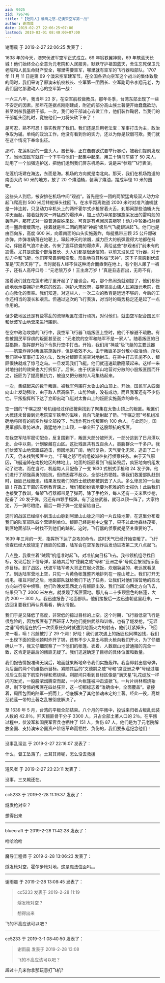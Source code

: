 ```yaml
---
aid: 9025
zid: 796746
title: "【短同人】雏鹰之怒—记澳宋空军第一战"
author: 谢雨晨
date: 2019-02-27 22:06:25+07:00
lastmod: 2019-03-01 08:40:00+07:00
---
```


谢雨晨 于 2019-2-27 22:06:25 发表了：

1638 年的今天，澳宋伏波军空军正式成立。69 年锻铁翼神箭，69 年筑蓝天长城！他们始终全心全意为元老院和人民服务，默默守护祖国蓝天，舍生忘死保卫元老院和人民生命财产安全，哪里需要空军，哪里就有空军的飞行器和部队。1707 年 11 月 11 日是第 69 个澳宋空军建军节。在全国各界向空军这个战斗的集体致敬的同时，我们采访了原澳宋航校校长、空军第一团团长、空军副司令李翔元老，为我们回忆那激动人心的空军第一战：

一六三八年，我当年 23 岁，在空军航校做教员。那年冬季，台湾东部出现了一些不安定的因素。那年花莲据点刚刚建成，附近的部分高山族土著便开始蠢蠢欲动，甚至刺杀我基层干部。一次，我们的干部诚心去做工作，他们装作鞠躬，当我们的干部低头回礼时，竟被他们一刀将头砍下来了！

是可忍，熟不可忍！事实教育了我们。我们还是启用老法宝：军事打击为主，政治争取为辅。单纯的政治工作，他没有看到你的实力，还以为你是软弱可欺。我们就在这个情况下奉命出征。

那时，花莲附近的一些头人，酋长等，正在蠢蠢欲试要举行暴动，被我们提前发现了。当地国民军就在一个下午将他们一起集中起来，用三十辆马车装了 50 来人，动用了一个加强连护送，把他们运到我们屏东机场来，说是来“参观”飞行表演。

花莲机场建在海边，东面是海。机场的方向就是南北向。那天，我们在机场跑道的南面大约 50 米的地方，放了 20 个煤油桶，装满了煤油，摆成半径 10 米的园靶。

这些头人到后，被安排在机场中间“观战”。首先是空一团的两架猛禽级双人动力伞起飞爬高到 500 米后转舵掉头往回飞，在水平距离跑道 2000 米时对准汽油桶就是一阵连射，只见动力伞机头上的两杆霍尔式步枪冒着火舌，刹那间那些油桶火光冲天而起，接着就传来一阵猛烈的爆炸声，加上动力伞尾部螺旋桨发出的雷鸣般的轰鸣声，那阵式对一般普通百姓来说，可真是有点闻风丧胆呀！动力伞轮番扫射绕场一圈后缓缓落地，接着就是空二团的两架“神威”级热气飞艇跟进起飞。他们也是由西向东，高度 600 米，向着南面的山头实施轰炸，每艇携带三颗 25 公斤爆破炸弹。炸弹准确落在地靶上，窜起冲天的浓烟，威力巨大的航弹震得大地都在抖动，伴随着气浪冲击波，传来了震耳欲聋的爆炸声，真给这些“参观者们”前未有的震慑。尤其是这些个部落酋长、头人们都是很迷信的，以前又没见过飞行器，对于动力伞和飞艇，他们非常畏惧和崇敬，形象地将其称做“天神”，这下子真感到伏波军是“天兵天将”了。当时就有人经不住这种场合而瘫倒在地上，有个别人尿了一裤子，还有人高呼口号：“元老院万岁！王主席万岁！”真是丑态百出，无奇不有。

接着我们就在花莲市政厅里开起了了座谈会。哈，那个热闹劲就别提了，他们都纷纷地表示要拥护元老院的政策，拥护大宋政府，要带领高山族人民紧跟元老院，做心向教化的表率。我们知道，对这些人，一次二次的教育是远远不够的，今后的工作还相当的漫长和艰苦。但通过这次的飞行表演，对当时的局势稳定还是起了一点作用的。

但少数地区还是有些零乱的流窜叛匪在进行顽抗，对付他们，就由空军配合国民军和伏波军山地营来进行围剿。

在空中政治攻势的飞行中，我空军飞行器飞临叛匪上空时，他们不躲避不疏散。有些被国民军俘虏的叛匪甚至说：“元老院的空军和陆军不是一家人”。随着叛匪的日益猖獗，指挥部开始下令执行空中打击。开始，我们用“神威”级飞艇的主要武器——航空炸弹对叛匪实施轰炸，但是收效不大。由于叛匪多是分散小股活动，所以我们空中军事打击的方法，改为对叛匪实施空对地射击。在空中打击实施不久，叛匪很快就成了惊弓之鸟。一旦发现我们飞艇，他们就迅速疏散隐蔽起来。这样一来对地扫射的效果也大打折扣了。后来，由于伏波军山地营对分散的小股叛匪围而歼之，叛匪为了提高抵抗力，被迫又把分散的人马集结起来。

一次，集结起来的数千叛匪，被我军包围在太鲁山的山顶上。开始，国民军从四面向山上发动强攻，由于敌人居高临下，山势险峻，没有成功，而且我军还有不少伤亡。平叛指挥所下达了立即出动飞艇对太鲁山上的叛匪实施轰炸的命令。

空一团的“千嘱之怒”号机组经过仔细搜索找到了聚集在太鲁山顶上的叛匪。叛匪们大概还未曾尝到元老院空军铁拳的滋味，竟向飞艇射起了箭。“千嘱之怒”号机组准确地将所有的航空炸弹全部投下，当场炸死炸伤叛匪约 100 余人。与此同时，国民军部队乘势进攻，勇猛地冲上山顶，一举全歼了这股顽抗的叛匪。

在我空军陆军密切配合，反复围剿下，叛匪大部分被歼灭，一部分逃到了日月潭以北、台中以南，计划躲藏在山区。这批残匪共有五百余人，裹胁群众一千多户。我们伏波军山地营跟踪追击，但因地区广阔，地形复杂，天气变化无常，追击了二十八天，仍未找到叛匪主力。“千嘱之怒”号机组被派往执行侦察任务。由于天气原因，飞艇迫降在南投地区的林地上。地面的叛匪看到飞艇坠毁后，疯狂地向机组发动了进攻。而在当时，机组每人只配备了一支 1630 式制式手枪和 24 发子弹。他们进行了顽强英勇的抵抗，但终因寡不敌众，全部壮烈牺牲。等我们救援部队赶到时，叛匪己经撤走。结果发现我们的烈士统统都被割去了人头。多么惨忍的一伙叛匪！在政工干部的实例教育课上，我们都纷纷表示要为死难的烈士报仇！此后我们也接受了教训，每架飞行器都带足了弹药，除了手枪外，每人还有一支米尼步枪，配备了 20 发子弹，另还有四颗手榴弹。有了这些武器，就可以顶一阵了。大家约定，万一弹尽粮绝，最后一颗子弹一定是留给自己。

这时的战区已经缩小到玉山山脉到阿里山山脉之间的一片丘陵地带，在这里分布着我们的陆军部队四个营建制单位。叛匪己经是瓮中之鳖了，只不过此地森林茂密，剿匪地面部队一时找不到他们的踪影。这时，飞行器的侦察就是至关重要的了。

1639 年三月的一天，指挥所下达了总攻的命令。这时天气已经开始变暖了。飞行侦查已经大致锁定了叛匪的位置，陆军会在空军轰炸后发动进攻第二天八点起飞。

八点整，我乘坐着“贼鸥”机组准时起飞，对准航向目标飞去。我带领机组寻找目标，发现后投下信号弹，紧随其后的“德嗣之威”号和“亚洲之拳”号就会按照指示轰炸目标。到了战区，伏波军陆军老大哥正在起火做饭，炊烟袅袅的，老远就看见了。到达陆军营地上空，只见一片黄色帐篷整齐地排列在一座山坡上。我们打开无线电，相互问好之后，地面部队就给我们下达了任务，让我们对他们宿营地的西北方向进行空中侦察。他们昨晚发现西北方有叛匪出没。我们当即向西北方向飞去，结果只飞了 3000 米左右，就发现了叛匪营地。那儿有二十多顶黑色的帐篷，大约 200 ～ 300 人。我迅速报告了地面部队。他们接报后一边迅速朝这里赶来，一边回复要我们再认真看看，确认情报。

我们于是又降低了高度，非常低的掠过目标的上空。这个时期，飞行器低空飞行是很危险的，因为叛匪有了西班牙人为他们提供武器和训练，也有了燧发枪，“无涯之锤”号机组在执行一次侦察任务时就遭到地面火力的射击，他们赶紧掉头，飞回来一看，嗬！吊舱被打了 29 个洞！好险！我们这次遇上的叛匪也同样凶残，我们一出现下面的营地顿时炸开了锅，还有不少人拿出弓箭火枪向我们开火，为了仔细确认一下，我又仔细观察了一下他们的帐篷、衣着、人数跟山地营通报的完全一致，这肯定是最后的叛匪无疑了。我们迅速确定了目标的具体位置和数量。

我们报告情报准确无误后，地面就果断地命令我们实施轰炸。我当即射出信号弹，为后面的两个机组指示目标。紧随其后的“文德嗣之威”号和“席亚洲之拳”号经过瞄准后立刻投下航空炸弹和燃烧弹。刹那间只看到目标区像是“满天星”礼花绽放一样闪闪发光，一股股浓烟腾空而起，一片片帐篷被冲击波掀飞，一片片树林燃烧殆尽，剩下受惊的叛匪在四处狂奔，这一切都标志着“准确命中，全面覆盖”。紧接着，周围包围的陆军一拥而上，彻底解决了其他惊魂未定的土著。经此一役，高雄至花莲一带的土著之乱被彻底解决了。

至 1639 年 5 月，台湾的平叛全部结束。八个月的平叛中，投诚来归者占叛乱武装人数的 42.8％，歼灭叛匪骨干分子 3300 人，只占全部土著人口的 2％。在平叛过程中，伏波军和国民军官兵也牺牲了 151 人，负伤 87 人。他们是为了元老院解放全国、支持澳宋帝国资产阶级革命而牺牲、负伤的，我们要永远纪念他们！

---

没事乱溜达 于 2019-2-27 22:16:07 发表了：

什么，督工坠落了。土耳其师呢，怎么没去救援

---

短风者 于 2019-2-27 23:23:11 发表了：

没事。三叉戟还在。

---

cc5233 于 2019-2-28 11:19:37 发表了：

燧发枪对空？

想得出来

---

bluecraft 于 2019-2-28 11:42:28 发表了：

哈哈哈哈

---

魔导工程师 于 2019-2-28 13:06:23 发表了：

燧发枪对空，霍尔步枪对地，这是魔法位面吗。。

---

谢雨晨 于 2019-2-28 13:08:45 发表了：

> cc5233 发表于 2019-2-28 11:19
>
> 燧发枪对空？
>
> 想得出来

飞的不高应该可以吧？

---

cc5233 于 2019-3-1 08:40:50 发表了：

> 谢雨晨 发表于 2019-2-28 13:08
>
> 飞的不高应该可以吧？

超过十几米你拿那玩意打飞机?

---
